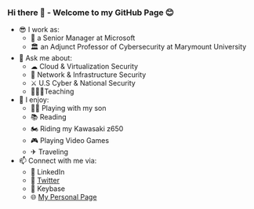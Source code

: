 ### Hi there 👋 - Welcome to my GitHub Page 😊
- 😎 I work as:
  - 🏢 a Senior Manager at Microsoft
  - 🏛 an Adjunct Professor of Cybersecurity at Marymount University
- 💬 Ask me about:
  - ☁ Cloud & Virtualization Security
  - 🚦 Network & Infrastructure Security
  - ⚔ U.S Cyber & National Security
  - 👨🏾‍🏫Teaching
- 🎉 I enjoy:
  - 👶🏾 Playing with my son 
  - 📚 Reading
  - 🏍 Riding my Kawasaki z650
  - 🎮 Playing Video Games
  - ✈ Traveling
- 📫 Connect with me via:
  - 📄 LinkedIn
  - 🦜 [Twitter](https://twitter.com/iwazirijr:target="_blank")
  - 🔐 Keybase
  - 🌐 [My Personal Page](https://www.iwazirijr.com)

<!--
**iwazirijr/iwazirijr** is a ✨ _special_ ✨ repository because its `README.md` (this file) appears on your GitHub profile.

Here are some ideas to get you started:

- 🔭 I’m currently working on ...
- 🌱 I’m currently learning ...
- 👯 I’m looking to collaborate on ...
- 🤔 I’m looking for help with ...
- 📫 How to reach me: ...
- 😄 Pronouns: ...
- ⚡ Fun fact: ...
- This is me 😄
- 🔭 I’m currently working on one of the many amazing @microsoft AzureGov projects 
🔭 I’m currently working on
💬 Ask me about Cybersecurity
-->
